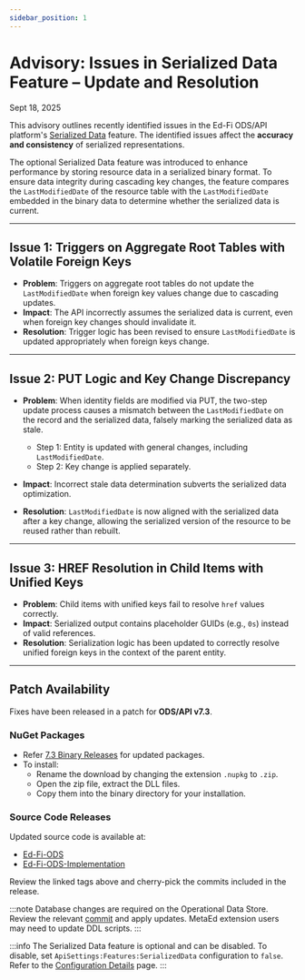 ```yaml
---
sidebar_position: 1
---
```


# Advisory: Issues in Serialized Data Feature – Update and Resolution

Sept 18, 2025

This advisory outlines recently identified issues in the Ed-Fi ODS/API platform's [Serialized Data](/reference/ods-api/platform-dev-guide/features/serialized-data) feature. The identified issues affect the **accuracy and consistency** of serialized representations.

The optional Serialized Data feature was introduced to enhance performance by storing resource data in a serialized binary format. To ensure data integrity during cascading key changes, the feature compares the `LastModifiedDate` of the resource table with the `LastModifiedDate` embedded in the binary data to determine whether the serialized data is current.

---

## Issue 1: Triggers on Aggregate Root Tables with Volatile Foreign Keys

- **Problem**: Triggers on aggregate root tables do not update the `LastModifiedDate` when foreign key values change due to cascading updates.
- **Impact**: The API incorrectly assumes the serialized data is current, even when foreign key changes should invalidate it.
- **Resolution**: Trigger logic has been revised to ensure `LastModifiedDate` is updated appropriately when foreign keys change.

---

## Issue 2: PUT Logic and Key Change Discrepancy

- **Problem**: When identity fields are modified via PUT, the two-step update process causes a mismatch between the `LastModifiedDate` on the record and the serialized data, falsely marking the serialized data as stale.
  - Step 1: Entity is updated with general changes, including `LastModifiedDate`.
  - Step 2: Key change is applied separately.

- **Impact**: Incorrect stale data determination subverts the serialized data optimization.
- **Resolution**: `LastModifiedDate` is now aligned with the serialized data after a key change, allowing the serialized version of the resource to be reused rather than rebuilt.

---

## Issue 3: HREF Resolution in Child Items with Unified Keys

- **Problem**: Child items with unified keys fail to resolve `href` values correctly.
- **Impact**: Serialized output contains placeholder GUIDs (e.g., `0s`) instead of valid references.
- **Resolution**: Serialization logic has been updated to correctly resolve unified foreign keys in the context of the parent entity.

---

## Patch Availability

Fixes have been released in a patch for **ODS/API v7.3**.

### NuGet Packages

- Refer [7.3 Binary Releases](https://docs.ed-fi.org/reference/ods-api/getting-started/binary-installation/binary-releases) for updated packages.
- To install:
  - Rename the download by changing the extension `.nupkg` to `.zip`.
  - Open the zip file, extract the DLL files.
  - Copy them into the binary directory for your installation.

### Source Code Releases

Updated source code is available at:

- [Ed-Fi-ODS](https://github.com/Ed-Fi-Alliance-OSS/Ed-Fi-ODS/tree/v7.3-patch2)
- [Ed-Fi-ODS-Implementation](https://github.com/Ed-Fi-Alliance-OSS/Ed-Fi-ODS-Implementation/tree/v7.3-patch2)

Review the linked tags above and cherry-pick the commits included in the release.

:::note
Database changes are required on the Operational Data Store.
Review the relevant [commit](https://github.com/Ed-Fi-Alliance-OSS/Ed-Fi-ODS/commit/6f536794d6ed6d5ed40ac541ad1620b9c7ac52d9) and apply updates.
MetaEd extension users may need to update DDL scripts.
:::

:::info
The Serialized Data feature is optional and can be disabled.
To disable, set `ApiSettings:Features:SerializedData` configuration to `false`.
Refer to the [Configuration Details](/reference/ods-api/platform-dev-guide/configuration/configuration-details) page.
:::
